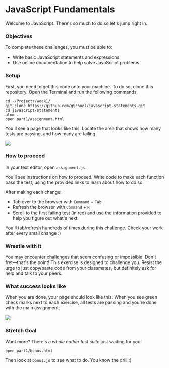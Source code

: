 # JavaScript Fundamentals

Welcome to JavaScript. There's so much to do so let's jump right in.

### Objectives

To complete these challenges, you must be able to:

- Write basic JavaScript statements and expressions
- Use online documentation to help solve JavaScript problems

### Setup

First, you need to get this code onto your machine. To do so, clone this repository. Open the Terminal and run the following commands.

```shell
cd ~/Projects/week1/
git clone https://github.com/gSchool/javascript-statements.git
cd javascript-statements
atom .
open part1/assignment.html
```

You'll see a page that looks like this. Locate the area that shows how many tests are passing, and how many are failing.

![](https://students-gschool-production.s3.amazonaws.com/uploads/asset/file/103/javascript-statements-passing-failing.png)

### How to proceed

In your text editor, open `assignment.js`.

You'll see instructions on how to proceed. Write code to make each function pass the test, using the provided links to learn about how to do so.

After making each change:

- Tab over to the browser with `Command` + `Tab`
- Refresh the browser with `Command` + `R`
- Scroll to the first failing test (in red) and use the information provided to help you figure out what's next

You'll tab/refresh hundreds of times during this challenge. Check your work after every small change :)

### Wrestle with it

You may encounter challenges that seem confusing or impossible. Don't fret—that's the point! This exercise is designed to challenge you. Resist the urge to just copy/paste code from your classmates, but definitely ask for help and talk to your peers.

### What success looks like

When you are done, your page should look like this. When you see green check marks next to each exercise, all tests are passing and you're done with the main assignment.

![](https://students-gschool-production.s3.amazonaws.com/uploads/asset/file/104/javascript-statements-passing.png)

### Stretch Goal

Want more?  There's a _whole nother test suite_ just waiting for you!

```
open part1/bonus.html
```

Then look at `bonus.js` to see what to do. You know the drill :)
